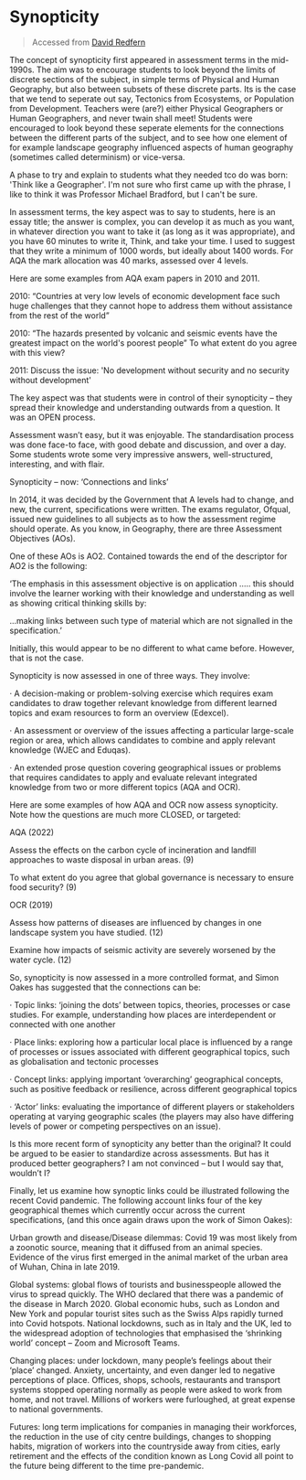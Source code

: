 # Synopticity

> Accessed from [David Redfern](https://dredfern.substack.com/p/synopticity)

The concept of synopticity first appeared in assessment terms in the mid-1990s. The aim was to encourage students to look beyond the limits of discrete sections of the subject, in simple terms of Physical and Human Geography, but also between subsets of these discrete parts. Its is the case that we tend to seperate out say, Tectonics from Ecosystems, or Population from Development. Teachers were (are?) either Physical Geographers or Human Geographers, and never twain shall meet! Students were encouraged to look beyond these seperate elements for the connections between the different parts of the subject, and to see how one element of for example landscape geography influenced aspects of human geography (sometimes called determinism) or vice-versa. 

A phase to try and explain to students what they needed tco do was born: &apos;Think like a Geographer&apos;. I'm not sure who first came up with the phrase, I like to think it was Professor Michael Bradford, but I can't be sure.

In assessment terms, the key aspect was to say to students, here is an essay title; the answer is complex, you can develop it as much as you want, in whatever direction you want to take it (as long as it was appropriate), and you have 60 minutes to write it, Think, and take your time. I used to suggest that they write a minimum of 1000 words, but ideally about 1400 words. For AQA the mark allocation was 40 marks, assessed over 4 levels.

Here are some examples from AQA exam papers in 2010 and 2011.

2010: &ldquo;Countries at very low levels of economic development face such
huge challenges that they cannot hope to address them without assistance from
the rest of the world&rdquo;

2010: &ldquo;The hazards presented by volcanic and seismic events have the greatest impact on the world's poorest people&rdquo; To what extent do you agree with this view?

2011: Discuss the issue: &apos;No development without security and no security without development&apos;

The key aspect was that students were in control of their synopticity – they spread their knowledge and understanding outwards from a question. It was an OPEN process.

Assessment wasn’t easy, but it was enjoyable. The standardisation process was done face-to face, with good debate and discussion, and over a day. Some students wrote some very impressive answers, well-structured, interesting, and with flair.

Synopticity – now: ‘Connections and links’

In 2014, it was decided by the Government that A levels had to change, and new, the current, specifications were written. The exams regulator, Ofqual, issued new guidelines to all subjects as to how the assessment regime should operate. As you know, in Geography, there are three Assessment Objectives (AOs).

One of these AOs is AO2. Contained towards the end of the descriptor for AO2 is the following:

‘The emphasis in this assessment objective is on application ….. this should involve the learner working with their knowledge and understanding as well as showing critical thinking skills by:

...making links between such type of material which are not signalled in the specification.’

Initially, this would appear to be no different to what came before. However, that is not the case.

Synopticity is now assessed in one of three ways. They involve:

·         A decision-making or problem-solving exercise which requires exam candidates to draw together relevant knowledge from different learned topics and exam resources to form an overview (Edexcel).

·         An assessment or overview of the issues affecting a particular large-scale region or area, which allows candidates to combine and apply relevant knowledge (WJEC and Eduqas).

·         An extended prose question covering geographical issues or problems that requires candidates to apply and evaluate relevant integrated knowledge from two or more different topics (AQA and OCR).

Here are some examples of how AQA and OCR now assess synopticity. Note how the questions are much more CLOSED, or targeted:

AQA (2022)

Assess the effects on the carbon cycle of incineration and landfill approaches to waste disposal in urban areas. (9)

To what extent do you agree that global governance is necessary to ensure food security? (9)

OCR (2019)

Assess how patterns of diseases are influenced by changes in one landscape system you have studied. (12)

Examine how impacts of seismic activity are severely worsened by the water cycle. (12)

So, synopticity is now assessed in a more controlled format, and Simon Oakes has suggested that the connections can be:

·         Topic links: ‘joining the dots’ between topics, theories, processes or case studies. For example, understanding how places are interdependent or connected with one another

·         Place links: exploring how a particular local place is influenced by a range of processes or issues associated with different geographical topics, such as globalisation and tectonic processes

·         Concept links: applying important ‘overarching’ geographical concepts, such as positive feedback or resilience, across different geographical topics

·         ‘Actor’ links: evaluating the importance of different players or stakeholders operating at varying geographic scales (the players may also have differing levels of power or competing perspectives on an issue).

Is this more recent form of synopticity any better than the original? It could be argued to be easier to standardize across assessments. But has it produced better geographers? I am not convinced – but I would say that, wouldn’t I?

Finally, let us examine how synoptic links could be illustrated following the recent Covid pandemic. The following account links four of the key geographical themes which currently occur across the current specifications, (and this once again draws upon the work of Simon Oakes):

Urban growth and disease/Disease dilemmas: Covid 19 was most likely from a zoonotic source, meaning that it diffused from an animal species. Evidence of the virus first emerged in the animal market of the urban area of Wuhan, China in late 2019.

Global systems: global flows of tourists and businesspeople allowed the virus to spread quickly. The WHO declared that there was a pandemic of the disease in March 2020. Global economic hubs, such as London and New York and popular tourist sites such as the Swiss Alps rapidly turned into Covid hotspots. National lockdowns, such as in Italy and the UK, led to the widespread adoption of technologies that emphasised the ‘shrinking world’ concept – Zoom and Microsoft Teams.

Changing places: under lockdown, many people’s feelings about their ‘place’ changed. Anxiety, uncertainty, and even danger led to negative perceptions of place. Offices, shops, schools, restaurants and transport systems stopped operating normally as people were asked to work from home, and not travel. Millions of workers were furloughed, at great expense to national governments.

Futures: long term implications for companies in managing their workforces, the reduction in the use of city centre buildings, changes to shopping habits, migration of workers into the countryside away from cities, early retirement and the effects of the condition known as Long Covid all point to the future being different to the time pre-pandemic.

